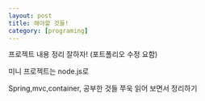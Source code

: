 ```yaml
---
layout: post
title: 해야할 것들!
category: [programing]
---
```


프로젝트 내용 정리 잘하자! (포트폴리오 수정 요함)

미니 프로젝트는 node.js로

Spring,mvc,container, 공부한 것들 쭈욱 읽어 보면서 정리하기
